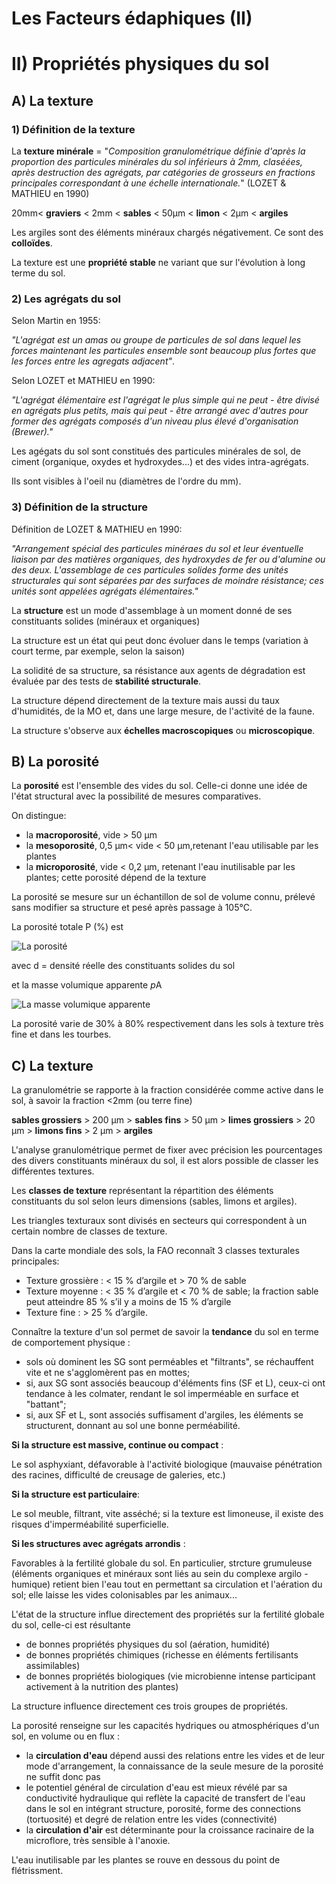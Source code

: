 # Les Facteurs édaphiques (II)

# II) Propriétés physiques du sol

## A) La texture

### 1) Définition de la texture

La **texture minérale** = "*Composition granulométrique définie d'après la proportion des particules minérales du sol inférieurs à 2mm, claséées, après destruction des agrégats, par catégories de grosseurs en fractions principales correspondant à une échelle internationale.*" (LOZET & MATHIEU en 1990)

20mm< **graviers** < 2mm < **sables** < 50µm < **limon** < 2µm < **argiles**

Les argiles sont des éléments minéraux chargés négativement. Ce sont des **colloïdes**.

La texture est une **propriété stable** ne variant que sur l'évolution à long terme du sol.

### 2) Les agrégats du sol

Selon Martin en 1955:

*"L'agrégat est un amas ou groupe de particules de sol dans lequel les forces maintenant les particules ensemble sont beaucoup plus fortes que les forces entre les agregats adjacent"*.

Selon LOZET et MATHIEU en 1990:

*"L'agrégat élémentaire est l'agrégat le plus simple qui ne peut - être divisé en agrégats plus petits,  mais qui peut - être arrangé  avec d'autres pour former des agrégats composés d'un niveau plus élevé d'organisation (Brewer)."*

Les agégats du sol sont constitués des particules minérales de sol, de ciment (organique, oxydes et hydroxydes...) et des vides intra-agrégats.

Ils sont visibles à l'oeil nu (diamètres de l'ordre du mm).


### 3) Définition de la structure

Définition de LOZET & MATHIEU en 1990:

*"Arrangement spécial des particules minéraes du sol et leur éventuelle liaison par des matières organiques, des hydroxydes de fer ou d'alumine ou des deux. L'assemblage de ces particules solides forme des unités structurales qui sont séparées par des surfaces de moindre résistance; ces unités sont appelées agrégats élémentaires."*

La **structure** est un mode d'assemblage à un moment donné de ses constituants solides (minéraux et organiques)

La structure est un état qui peut donc évoluer dans le temps (variation à court terme, par exemple, selon la saison)

La solidité de sa structure, sa résistance aux agents de dégradation est évaluée par des tests de **stabilité
structurale**.

La structure dépend directement de la texture mais aussi du taux d'humidités, de la MO et, dans une large mesure, de l'activité de la faune.

La structure s'observe aux **échelles macroscopiques** ou **microscopique**.

## B) La porosité

La **porosité** est l'ensemble des vides du sol. Celle-ci donne une idée de l'état structural avec la possibilité de mesures comparatives.

On distingue:

* la **macroporosité**, vide > 50 µm
* la **mesoporosité**, 0,5 µm< vide < 50 µm,retenant l'eau utilisable par les plantes
* la **microporosité**, vide < 0,2 µm, retenant l'eau inutilisable par les plantes; cette porosité dépend de la texture

La porosité se mesure sur un échantillon de sol de volume connu, prélevé sans modifier sa structure et pesé après passage à 105°C.

La porosité totale P (%) est

![La porosité](Images/formule.JPG)

avec d = densité réelle des constituants solides du sol

et la masse volumique apparente *p*A 

![La masse volumique apparente](Images/formule2.JPG)

La porosité varie de 30% à 80% respectivement dans les sols à texture très fine et dans les tourbes.

## C) La texture 

La granulométrie se rapporte à la fraction considérée comme active dans le sol, à savoir la fraction <2mm (ou terre fine)

**sables grossiers** > 200 µm > **sables fins** > 50 µm > **limes grossiers** > 20 µm > **limons fins** > 2 µm > **argiles**

L'analyse granulométrique permet de fixer avec précision les pourcentages des divers constituants minéraux du sol, il est alors possible de classer les différentes textures.

Les **classes de texture** représentant la répartition des éléments constituants du sol selon leurs dimensions (sables, limons et argiles).

Les triangles texturaux sont divisés en secteurs qui correspondent à un certain nombre de classes de texture.

Dans la carte mondiale des sols, la FAO reconnaît 3 classes texturales principales:

* Texture grossière : < 15 % d’argile et > 70 % de sable
* Texture moyenne : < 35 % d’argile et < 70 % de sable; la fraction sable peut atteindre 85 % s’il y a moins de 15 % d’argile
* Texture fine : > 25 % d’argile.

Connaître la texture d'un sol permet de savoir la **tendance** du sol en terme de comportement physique : 

* sols où dominent les SG sont perméables et "filtrants", se réchauffent vite et ne s'agglomèrent pas en mottes;
* si, aux SG sont associés beaucoup d'éléments fins (SF et L), ceux-ci ont tendance à les colmater, rendant le sol imperméable en surface et "battant";
* si, aux SF et L, sont associés suffisament d'argiles, les éléments se structurent, donnant au sol une bonne perméabilité.

**Si la structure est massive, continue ou compact** : 

Le sol asphyxiant, défavorable à l'activité biologique (mauvaise pénétration des racines, difficulté de creusage de galeries, etc.)

**Si la structure est particulaire**:

Le sol meuble, filtrant, vite asséché; si la texture est limoneuse, il existe des risques d'imperméabilité superficielle.

**Si les structures avec agrégats arrondis** :

Favorables à la fertilité globale du sol. En particulier, strcture grumuleuse (éléments organiques et minéraux sont liés au sein du complexe argilo - humique) retient bien l'eau tout en permettant sa circulation et l'aération du sol; elle laisse les vides colonisables par les animaux...


L'état de la structure influe directement des propriétés sur la fertilité globale du sol, celle-ci est résultante

* de bonnes propriétés physiques du sol (aération, humidité)
* de bonnes propriétés chimiques (richesse en éléments fertilisants assimilables)
* de bonnes propriétés biologiques (vie microbienne intense participant activement à la nutrition des plantes)

La structure influence directement ces trois groupes de propriétés.

La porosité renseigne sur les capacités hydriques ou atmosphériques d'un sol, en volume ou en flux :

* la **circulation d'eau** dépend aussi des relations entre les vides et de leur mode d'arrangement, la connaissance de la seule mesure de la porosité ne suffit donc pas
* le potentiel général de circulation d'eau est mieux révélé par sa conductivité hydraulique qui reflète la capacité de transfert de l'eau dans le sol en intégrant structure, porosité, forme des connections (tortuosité) et degré de relation entre les vides (connectivité)
* la **circulation d'air** est déterminante pour la croissance racinaire de la microflore, très sensible à l'anoxie.


L'eau inutilisable par les plantes se rouve en dessous du point de flétrissment.
